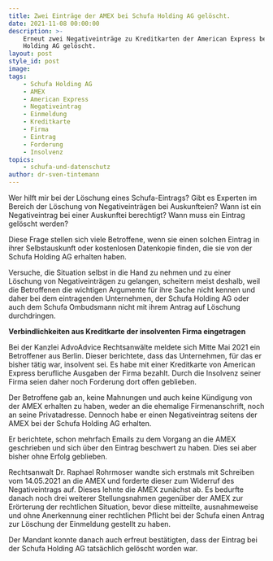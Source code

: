 ```yaml
---
title: Zwei Einträge der AMEX bei Schufa Holding AG gelöscht.
date: 2021-11-08 00:00:00
description: >-
    Erneut zwei Negativeinträge zu Kreditkarten der American Express bei Schufa
    Holding AG gelöscht. 
layout: post
style_id: post
image:
tags:
    - Schufa Holding AG
    - AMEX
    - American Express
    - Negativeintrag
    - Einmeldung
    - Kreditkarte
    - Firma
    - Eintrag
    - Forderung
    - Insolvenz
topics:
    - schufa-und-datenschutz
author: dr-sven-tintemann
---
```

Wer hilft mir bei der Löschung eines Schufa-Eintrags? Gibt es Experten im Bereich der Löschung von Negativeinträgen bei Auskunfteien? Wann ist ein Negativeintrag bei einer Auskunftei berechtigt? Wann muss ein Eintrag gelöscht werden?

Diese Frage stellen sich viele Betroffene, wenn sie einen solchen Eintrag in ihrer Selbstauskunft oder kostenlosen Datenkopie finden, die sie von der Schufa Holding AG erhalten haben.

Versuche, die Situation selbst in die Hand zu nehmen und zu einer Löschung von Negativeinträgen zu gelangen, scheitern meist deshalb, weil die Betroffenen die wichtigen Argumente für ihre Sache nicht kennen und daher bei dem eintragenden Unternehmen, der Schufa Holding AG oder auch dem Schufa Ombudsmann nicht mit ihrem Antrag auf Löschung durchdringen.

**Verbindlichkeiten aus Kreditkarte der insolventen Firma eingetragen**

Bei der Kanzlei AdvoAdvice Rechtsanwälte meldete sich Mitte Mai 2021 ein Betroffener aus Berlin. Dieser berichtete, dass das Unternehmen, für das er bisher tätig war, insolvent sei. Es habe mit einer Kreditkarte von American Express berufliche Ausgaben der Firma bezahlt. Durch die Insolvenz seiner Firma seien daher noch Forderung dort offen geblieben.

Der Betroffene gab an, keine Mahnungen und auch keine Kündigung von der AMEX erhalten zu haben, weder an die ehemalige Firmenanschrift, noch an seine Privatadresse. Dennoch habe er einen Negativeintrag seitens der AMEX bei der Schufa Holding AG erhalten.

Er berichtete, schon mehrfach Emails zu dem Vorgang an die AMEX geschrieben und sich über den Eintrag beschwert zu haben. Dies sei aber bisher ohne Erfolg geblieben.

Rechtsanwalt Dr. Raphael Rohrmoser wandte sich erstmals mit Schreiben vom 14.05.2021 an die AMEX und forderte dieser zum Widerruf des Negativeintrags auf. Dieses lehnte die AMEX zunächst ab. Es bedurfte danach noch drei weiterer Stellungsnahmen gegenüber der AMEX zur Erörterung der rechtlichen Situation, bevor diese mitteilte, ausnahmeweise und ohne Anerkennung einer rechtlichen Pflicht bei der Schufa einen Antrag zur Löschung der Einmeldung gestellt zu haben.

Der Mandant konnte danach auch erfreut bestätigten, dass der Eintrag bei der Schufa Holding AG tatsächlich gelöscht worden war.
